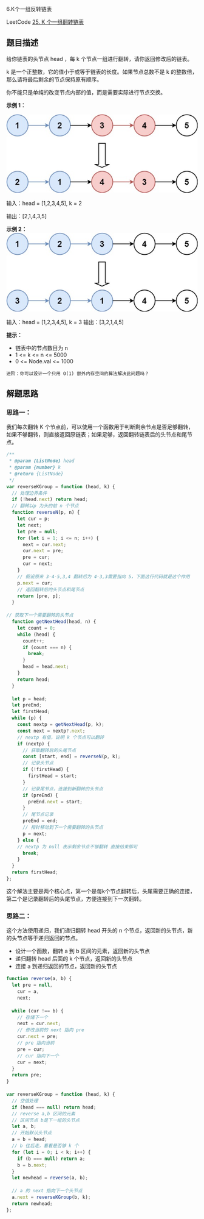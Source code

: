 6.K个一组反转链表

LeetCode [25. K 个一组翻转链表](https://leetcode-cn.com/problems/reverse-nodes-in-k-group/)

## 题目描述

给你链表的头节点 head ，每 k 个节点一组进行翻转，请你返回修改后的链表。

k 是一个正整数，它的值小于或等于链表的长度。如果节点总数不是 k 的整数倍，那么请将最后剩余的节点保持原有顺序。

你不能只是单纯的改变节点内部的值，而是需要实际进行节点交换。

 

**示例 1：**

![alt text](./images/image-3.png)

输入：head = [1,2,3,4,5], k = 2

输出：[2,1,4,3,5]

**示例 2：**
![alt text](./images/image-5.png)


输入：head = [1,2,3,4,5], k = 3
输出：[3,2,1,4,5]
 

**提示：**
- 链表中的节点数目为 n
- 1 <= k <= n <= 5000
- 0 <= Node.val <= 1000
 

`进阶：你可以设计一个只用 O(1) 额外内存空间的算法解决此问题吗？`

## 解题思路

### 思路一：

我们每次翻转 K 个节点前，可以使用一个函数用于判断剩余节点是否足够翻转，如果不够翻转，则直接返回原链表；如果足够，返回翻转链表后的头节点和尾节点。

```js
/**
 * @param {ListNode} head
 * @param {number} k
 * @return {ListNode}
 */
var reverseKGroup = function (head, k) {
  // 处理边界条件
  if (!head.next) return head;
  // 翻转以p 为头的前 n 个节点
  function reverseN(p, n) {
    let cur = p;
    let next;
    let pre = null;
    for (let i = 1; i <= n; i++) {
      next = cur.next;
      cur.next = pre;
      pre = cur;
      cur = next;
    }
    // 假设原来 3-4-5,3,4 翻转后为 4-3,3需要指向 5，下面这行代码就是这个作用
    p.next = cur;
    // 返回翻转后的头节点和尾节点
    return [pre, p];
  }

// 获取下一个需要翻转的头节点
  function getNextHead(head, n) {
    let count = 0;
    while (head) {
      count++;
      if (count === n) {
        break;
      }
      head = head.next;
    }
    return head;
  }

  let p = head;
  let preEnd;
  let firstHead;
  while (p) {
    const nextp = getNextHead(p, k);
    const next = nextp?.next;
    // nextp 有值，说明 k 个节点可以翻转
    if (nextp) {
      // 获取翻转后的头尾节点
      const [start, end] = reverseN(p, k);
      // 记录头节点
      if (!firstHead) {
        firstHead = start;
      }
      // 记录尾节点，连接到新翻转的头节点
      if (preEnd) {
        preEnd.next = start;
      }
      // 尾节点记录
      preEnd = end;
      // 指针移动到下一个需要翻转的头节点
      p = next;
    } else {
    // nextp 为 null 表示剩余节点不够翻转 直接结束即可
      break;
    }
  }
  return firstHead;
};
```

这个解法主要是两个核心点，第一个是每k个节点翻转后，头尾需要正确的连接，第二个是记录翻转后的头尾节点，方便连接到下一次翻转。

### 思路二：

这个方法使用递归，我们递归翻转 head 开头的 n 个节点，返回新的头节点，新的头节点等于递归返回的节点。

- 设计一个函数，翻转 a 到 b 区间的元素，返回新的头节点
- 递归翻转 head 后面的 k 个节点，返回新的头节点
- 连接 a 到递归返回的节点，返回新的头节点



```js
function reverse(a, b) {
  let pre = null,
    cur = a,
    next;

  while (cur !== b) {
    // 存储下一个
    next = cur.next;
    // 修改当前的 next 指向 pre
    cur.next = pre;
    // pre 指向当前
    pre = cur;
    // cur 指向下一个
    cur = next;
  }
  return pre;
}

var reverseKGroup = function (head, k) {
  // 空值处理
  if (head === null) return head;
  // reverse a,b 区间的元素
  // 区间节点 b是下一组的头节点
  let a, b;
  // 开始默认头节点
  a = b = head;
  // b 往后走，看看是否够 k 个
  for (let i = 0; i < k; i++) {
    if (b === null) return a;
    b = b.next;
  }
  let newhead = reverse(a, b);

  // a 的 next 指向下一个头节点
  a.next = reverseKGroup(b, k);
  return newhead;
};

```